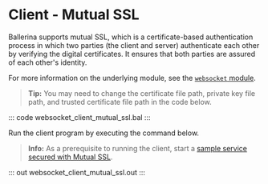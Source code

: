 # Client - Mutual SSL

Ballerina supports mutual SSL, which is a certificate-based authentication process in which two parties (the client and server) authenticate each other by verifying the digital certificates. It ensures that both parties are assured of each other's identity.

For more information on the underlying module, see the [`websocket` module](https://lib.ballerina.io/ballerina/websocket/latest/).

>**Tip:** You may need to change the certificate file path, private key file path, and trusted certificate file path in the code below.

::: code websocket_client_mutual_ssl.bal :::

Run the client program by executing the command below.

>**Info:** As a prerequisite to running the client, start a [sample service secured with Mutual SSL](/learn/by-example/websocket-service-mutual-ssl/).

::: out websocket_client_mutual_ssl.out :::
